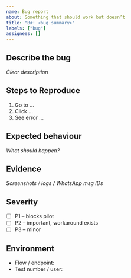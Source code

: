 ```yaml
---
name: Bug report
about: Something that should work but doesn’t
title: "B#: <bug summary>"
labels: ["bug"]
assignees: []
---
```


## Describe the bug
_Clear description_

## Steps to Reproduce
1. Go to ...
2. Click ...
3. See error ...

## Expected behaviour
_What should happen?_

## Evidence
_Screenshots / logs / WhatsApp msg IDs_

## Severity
- [ ] P1 – blocks pilot
- [ ] P2 – important, workaround exists
- [ ] P3 – minor

## Environment
- Flow / endpoint:
- Test number / user:
